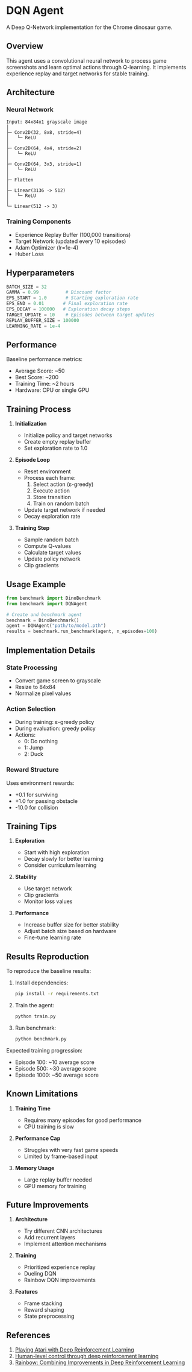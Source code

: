 # DQN Agent

A Deep Q-Network implementation for the Chrome dinosaur game.

## Overview

This agent uses a convolutional neural network to process game screenshots and learn optimal actions through Q-learning. It implements experience replay and target networks for stable training.

## Architecture

### Neural Network
```
Input: 84x84x1 grayscale image
│
├─ Conv2D(32, 8x8, stride=4)
│   └─ ReLU
│
├─ Conv2D(64, 4x4, stride=2)
│   └─ ReLU
│
├─ Conv2D(64, 3x3, stride=1)
│   └─ ReLU
│
├─ Flatten
│
├─ Linear(3136 -> 512)
│   └─ ReLU
│
└─ Linear(512 -> 3)
```

### Training Components
- Experience Replay Buffer (100,000 transitions)
- Target Network (updated every 10 episodes)
- Adam Optimizer (lr=1e-4)
- Huber Loss

## Hyperparameters

```python
BATCH_SIZE = 32
GAMMA = 0.99          # Discount factor
EPS_START = 1.0       # Starting exploration rate
EPS_END = 0.01       # Final exploration rate
EPS_DECAY = 100000   # Exploration decay steps
TARGET_UPDATE = 10    # Episodes between target updates
REPLAY_BUFFER_SIZE = 100000
LEARNING_RATE = 1e-4
```

## Performance

Baseline performance metrics:
- Average Score: ~50
- Best Score: ~200
- Training Time: ~2 hours
- Hardware: CPU or single GPU

## Training Process

1. **Initialization**
   - Initialize policy and target networks
   - Create empty replay buffer
   - Set exploration rate to 1.0

2. **Episode Loop**
   - Reset environment
   - Process each frame:
     1. Select action (ε-greedy)
     2. Execute action
     3. Store transition
     4. Train on random batch
   - Update target network if needed
   - Decay exploration rate

3. **Training Step**
   - Sample random batch
   - Compute Q-values
   - Calculate target values
   - Update policy network
   - Clip gradients

## Usage Example

```python
from benchmark import DinoBenchmark
from benchmark import DQNAgent

# Create and benchmark agent
benchmark = DinoBenchmark()
agent = DQNAgent("path/to/model.pth")
results = benchmark.run_benchmark(agent, n_episodes=100)
```

## Implementation Details

### State Processing
- Convert game screen to grayscale
- Resize to 84x84
- Normalize pixel values

### Action Selection
- During training: ε-greedy policy
- During evaluation: greedy policy
- Actions:
  - 0: Do nothing
  - 1: Jump
  - 2: Duck

### Reward Structure
Uses environment rewards:
- +0.1 for surviving
- +1.0 for passing obstacle
- -10.0 for collision

## Training Tips

1. **Exploration**
   - Start with high exploration
   - Decay slowly for better learning
   - Consider curriculum learning

2. **Stability**
   - Use target network
   - Clip gradients
   - Monitor loss values

3. **Performance**
   - Increase buffer size for better stability
   - Adjust batch size based on hardware
   - Fine-tune learning rate

## Results Reproduction

To reproduce the baseline results:

1. Install dependencies:
   ```bash
   pip install -r requirements.txt
   ```

2. Train the agent:
   ```bash
   python train.py
   ```

3. Run benchmark:
   ```bash
   python benchmark.py
   ```

Expected training progression:
- Episode 100: ~10 average score
- Episode 500: ~30 average score
- Episode 1000: ~50 average score

## Known Limitations

1. **Training Time**
   - Requires many episodes for good performance
   - CPU training is slow

2. **Performance Cap**
   - Struggles with very fast game speeds
   - Limited by frame-based input

3. **Memory Usage**
   - Large replay buffer needed
   - GPU memory for training

## Future Improvements

1. **Architecture**
   - Try different CNN architectures
   - Add recurrent layers
   - Implement attention mechanisms

2. **Training**
   - Prioritized experience replay
   - Dueling DQN
   - Rainbow DQN improvements

3. **Features**
   - Frame stacking
   - Reward shaping
   - State preprocessing

## References

1. [Playing Atari with Deep Reinforcement Learning](https://arxiv.org/abs/1312.5602)
2. [Human-level control through deep reinforcement learning](https://www.nature.com/articles/nature14236)
3. [Rainbow: Combining Improvements in Deep Reinforcement Learning](https://arxiv.org/abs/1710.02298) 